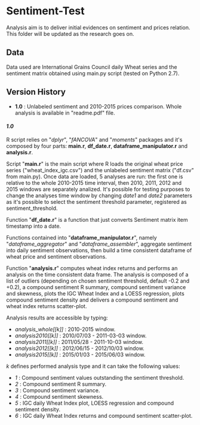# Sentiment-Test
Analysis aim is to deliver initial evidences on sentiment and prices relation.
This folder will be updated as the research goes on.

## Data
Data used are International Grains Council daily Wheat series and the sentiment matrix obtained using main.py script (tested on Python 2.7).

## Version History
- **1.0** : Unlabeled sentiment and 2010-2015 prices comparison. Whole analysis is available in "readme.pdf" file.

#### _1.0_
R script relies on "*dplyr*", "*fANCOVA*" and "*moments*" packages and it's composed by four parts: **main.r**, **df_date.r**, **dataframe_manipulator.r** and **analysis.r**.

Script "**main.r**" is the main script where R loads the original wheat price series ("wheat_index_igc.csv") and the unlabeled sentiment matrix ("df.csv" from main.py). 
Once data are loaded, 5 analyses are run: the first one is relative to the whole 2010-2015 time interval, then 2010, 2011, 2012 and 2015 windows are separately analized.
It's possible for testing purposes to change the analyses time window by changing *date1* and *date2* parameters as it's possible to select the sentiment threshold parameter, registered as sentiment_threshold.

Function "**df_date.r**" is a function that just converts Sentiment matrix item timestamp into a date.

Functions contained into "**dataframe_manipulator.r**", namely "_*dataframe_aggregator*_" and "_*dataframe_assembler*_", aggregate sentiment into daily sentiment observations,
then build a time consistent dataframe of wheat price and sentiment observations.

Function "**analysis.r**" computes wheat index returns and performs an analysis on the time consistent data frame. The analysis is composed of a list of outliers (depending on chosen sentiment threshold, default -0.2 and +0.2),
a compound sentiment R summary, compound sentiment variance and skewness, plots the IGC Wheat Index and a LOESS regression, plots compound sentiment density and delivers a compound sentiment  and wheat index returns scatter-plot.

Analysis results are accessible by typing: 
- *analysis_whole[[k]]* : 2010-2015 window.
- *analysis2010[[k]]* : 2010/07/03 - 2011-03-03 window.
- *analysis2011[[k]]* : 2011/05/28 - 2011-10-03 window.
- *analysis2012[[k]]* : 2012/06/15 - 2012/10/03 window.
- *analysis2015[[k]]* : 2015/01/03 - 2015/06/03 window.

*k* defines performed analysis type and it can take the following values:
- *1* : Compound sentiment values outstanding the sentiment threshold.
- *2* : Compound sentiment R summary.
- *3* : Compound sentiment variance.
- *4* : Compound sentiment skewness.
- *5* : IGC daily Wheat Index plot, LOESS regression and compound sentiment density. 
- *6* : IGC daily Wheat Index returns and compound sentiment scatter-plot.
